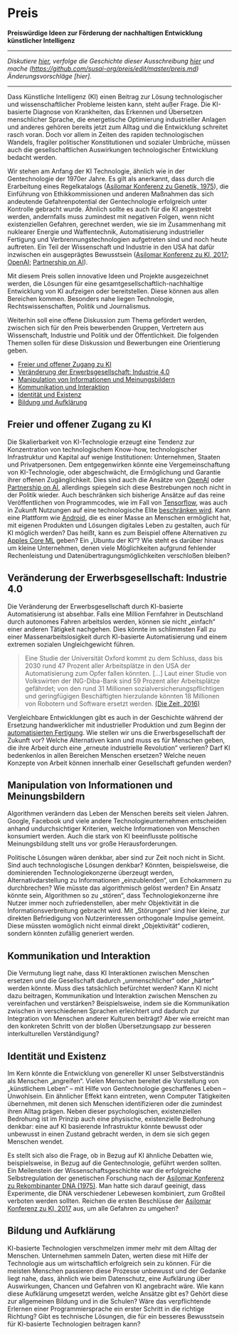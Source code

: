 # Preis

**Preiswürdige Ideen zur Förderung der nachhaltigen Entwicklung künstlicher Intelligenz**

---

*Diskutiere [hier](https://github.com/susai-org/preis/issues), verfolge die Geschichte dieser Ausschreibung [hier](https://github.com/susai-org/preis/commits) und mache (https://github.com/susai-org/preis/edit/master/preis.md) Änderungsvorschläge [hier].*

---

Dass Künstliche Intelligenz (KI) einen Beitrag zur Lösung technologischer und wissenschaftlicher Probleme leisten kann, steht außer Frage.
Die KI-basierte Diagnose von Krankheiten, das Erkennen und Übersetzen menschlicher Sprache, die energetische Optimierung industrieller Anlagen und anderes gehören bereits jetzt zum Alltag und die Entwicklung schreitet rasch voran.
Doch vor allem in Zeiten des rapiden technologischen Wandels, fragiler politischer Konstitutionen und sozialer Umbrüche, müssen auch die gesellschaftlichen Auswirkungen technologischer Entwicklung bedacht werden.

Wir stehen am Anfang der KI Technologie, ähnlich wie in der Gentechnologie der 1970er Jahre.
Es gilt als anerkannt, dass durch die Erarbeitung eines Regelkatalogs ([Asilomar Konferenz zu Genetik, 1975](https://en.wikipedia.org/wiki/Asilomar_Conference_on_Recombinant_DNA)), die Einführung von Ethikkommissionen und anderen Maßnahmen das sich andeutende Gefahrenpotential der Gentechnologie erfolgreich unter Kontrolle gebracht wurde.
Ähnlich sollte es auch für die KI angestrebt werden, andernfalls muss zumindest mit negativen Folgen, wenn nicht existenziellen Gefahren, gerechnet werden, wie sie im Zusammenhang mit nuklearer Energie und Waffentechnik, Automatisierung industrieller Fertigung und Verbrennungstechnologien aufgetreten sind und noch heute auftreten.
Ein Teil der Wissenschaft und Industrie in den USA hat dafür inzwischen ein ausgeprägtes Bewusstsein ([Asilomar Konferenz zu KI, 2017](https://futureoflife.org/ai-principles/); [OpenAI](https://openai.com/); [Partnership on AI](https://www.partnershiponai.org/)).

Mit diesem Preis sollen innovative Ideen und Projekte ausgezeichnet werden, die  Lösungen für eine gesamtgesellschaftlich-nachhaltige Entwicklung von KI aufzeigen oder bereitstellen.
Diese können aus allen Bereichen kommen. Besonders nahe liegen Technologie, Rechtswissenschaften, Politik und Journalismus.

Weiterhin soll eine offene Diskussion zum Thema gefördert werden, zwischen sich für den Preis bewerbenden Gruppen, Vertretern aus Wissenschaft, Industrie und Politik und der  Öffentlichkeit.
Die folgenden Themen sollen für diese Diskussion und Bewerbungen eine Orientierung geben. 

* [Freier und offener Zugang zu KI](#akkumulation)   
* [Veränderung der Erwerbsgesellschaft: Industrie 4.0](#erwerb)   
* [Manipulation von Informationen und Meinungsbildern](#meinung)   
* [Kommunikation und Interaktion](#interaktion)   
* [Identität und Existenz](#identitaet)   
* [Bildung und Aufklärung](#bildung)  


<a id="akkumulation"></a>

## Freier und offener Zugang zu KI

Die Skalierbarkeit von KI-Technologie erzeugt eine Tendenz zur Konzentration von technologischem Know-how, technologischer Infrastruktur und Kapital auf wenige Institutionen: Unternehmen, Staaten und Privatpersonen.
Dem entgegenwirken könnte eine Vergemeinschaftung von KI-Technologie, oder abgeschwächt, die Ermöglichung und Garantie ihrer offenen Zugänglichkeit.
Dies sind auch die Ansätze von [OpenAI](https://openai.com/) oder [Partnership on AI](https://www.partnershiponai.org/), allerdings spiegeln sich diese Bestrebungen noch nicht in der Politik wieder.
Auch beschränken sich bisherige Ansätze auf das reine Veröffentlichen von Programmcodes, wie im Fall von [Tensorflow](https://www.tensorflow.org/), was auch in Zukunft Nutzungen auf eine technologische Elite [beschränken wird]([https://www.wired.com/story/google-amazon-find-not-everyone-is-ready-for-ai/]).
Kann eine Plattform wie [Android](https://www.android.com/), die es einer Masse an Menschen ermöglicht hat, mit eigenen Produkten und Lösungen digitales Leben zu gestalten, auch für KI möglich werden?
Das heißt, kann es zum Beispiel offene Alternativen zu [Apples Core ML](https://developer.apple.com/documentation/coreml) geben?
Ein „Ubuntu der KI“? 
Wie steht es darüber hinaus um kleine Unternehmen, denen viele Möglichkeiten aufgrund fehlender Rechenleistung und Datenübertragungsmöglichkeiten verschloßen bleiben?


<a id="erwerb"></a>

## Veränderung der Erwerbsgesellschaft: Industrie 4.0

Die Veränderung der Erwerbsgesellschaft durch KI-basierte Automatisierung ist absehbar.
Falls eine Million Fernfahrer in Deutschland durch autonomes Fahren arbeitslos werden,  können sie nicht „einfach“ einer anderen Tätigkeit nachgehen.
Dies könnte im schlimmsten Fall zu einer Massenarbeitslosigkeit durch KI-basierte Automatisierung und einem extremen sozialen Ungleichgewicht führen.

> Eine Studie der Universität Oxford kommt zu dem Schluss, dass bis 2030 rund 47 Prozent aller Arbeitsplätze in den USA der Automatisierung zum Opfer fallen könnten. [...] Laut einer Studie von Volkswirten der ING-Diba-Bank sind 59 Prozent aller Arbeitsplätze gefährdet; von den rund 31 Millionen sozialversicherungspflichtigen und geringfügigen Beschäftigten hierzulande könnten 18 Millionen von Robotern und Software ersetzt werden. [(Die Zeit, 2016)](http://www.zeit.de/karriere/beruf/2016-01/zukunft-arbeit-arbeitsmarkt/seite-2)

Vergleichbare Entwicklungen gibt es auch in der Geschichte während der Ersetzung handwerklicher mit industrieller Produktion und zum Beginn der [automatisierten Fertigung](http://geschichte-wissen.de/blog/die-weltwirtschaftskrise-1929-1932/).
Wie stellen wir uns die Erwerbsgesellschaft der Zukunft vor?
Welche Alternativen kann und muss es für Menschen geben, die ihre Arbeit durch eine „erneute industrielle Revolution“ verlieren?
Darf KI bedenkenlos in allen Bereichen Menschen ersetzen?
Welche neuen Konzepte von Arbeit können innerhalb einer Gesellschaft gefunden werden?


<a id="meinung"></a>

## Manipulation von Informationen und Meinungsbildern

Algorithmen verändern das Leben der Menschen bereits seit vielen Jahren.
Google, Facebook und viele andere Technologieunternehmen entscheiden anhand undurchsichtiger Kriterien, welche Informationen von Menschen konsumiert werden.
Auch die stark von KI beeinflusste politische Meinungsbildung stellt uns vor große Herausforderungen.

Politische Lösungen wären denkbar, aber sind zur Zeit noch nicht in Sicht.
Sind auch technologische Lösungen denkbar?
Könnten, beispielsweise, die dominierenden Technologiekonzerne überzeugt werden,  Alternativdarstellung zu Informationen „einzublenden“, um Echokammern zu durchbrechen?
Wie müsste das algorithmisch gelöst werden?
Ein Ansatz könnte sein, Algorithmen so zu „stören“, dass Technologiekonzerne ihre Nutzer immer noch zufriedenstellen, aber mehr Objektivität in die Informationsverbreitung gebracht wird.
Mit „Störungen“ sind hier kleine, zur direkten Befriedigung von Nutzerinteressen orthogonale Impulse gemeint.
Diese müssten womöglich nicht einmal direkt „Objektivität“ codieren, sondern könnten zufällig generiert werden.


<a id="interaktion"></a>

## Kommunikation und Interaktion

Die Vermutung liegt nahe, dass KI Interaktionen zwischen Menschen ersetzen und die Gesellschaft dadurch „unmenschlicher“ oder „härter“ werden könnte.
Muss dies tatsächlich befürchtet werden?
Kann KI nicht dazu beitragen, Kommunikation und Interaktion zwischen Menschen zu vereinfachen und verstärken?
Beispielsweise, indem sie die Kommunikation zwischen in verschiedenen Sprachen  erleichtert und dadurch zur Integration von Menschen anderer Kulturen beiträgt?
Aber wie erreicht man den konkreten Schritt von der bloßen Übersetzungsapp zur besseren interkulturellen Verständigung?


<a id="identitaet"></a>

## Identität und Existenz

Im Kern könnte die Entwicklung von genereller KI unser Selbstverständnis als Menschen „angreifen“.
Vielen Menschen bereitet die Vorstellung von „künstlichem Leben“ – mit Hilfe von Gentechnologie geschaffenes Leben – Unwohlsein.
Ein ähnlicher Effekt kann eintreten, wenn Computer Tätigkeiten übernehmen, mit denen sich Menschen identifizieren oder die zumindest ihren Alltag prägen.
Neben dieser psychologischen, existenziellen Bedrohung ist im Prinzip auch eine physische, existenzielle Bedrohung denkbar: eine auf KI basierende Infrastruktur könnte bewusst oder unbewusst in einen Zustand gebracht werden, in dem sie sich gegen Menschen wendet.

Es stellt sich also die Frage, ob in Bezug auf KI ähnliche Debatten wie, beispielsweise,  in Bezug auf die Gentechnologie, geführt werden sollten.
Ein Meilenstein der Wissenschaftsgeschichte war die erfolgreiche Selbstregulation der genetischen Forschung nach der [Asilomar Konferenz zu Rekombinanter DNA (1975)](https://en.wikipedia.org/wiki/Asilomar_Conference_on_Recombinant_DNA).
Man hatte sich darauf geeinigt, dass Experimente, die DNA verschiedener Lebewesen kombiniert, zum Großteil verboten werden sollten.
Reichen die ersten Beschlüsse der [Asilomar Konferenz zu KI, 2017](https://futureoflife.org/ai-principles/) aus, um alle Gefahren zu umgehen?


<a id="bildung"></a>

## Bildung und Aufklärung

KI-basierte Technologien verschmelzen immer mehr mit dem Alltag der Menschen.
Unternehmen sammeln Daten, werten diese mit Hilfe der Technologie aus um wirtschaftlich erfolgreich sein zu können.
Für die meisten Menschen passieren diese Prozesse unbewusst und der Gedanke liegt nahe, dass, ähnlich wie beim Datenschutz, eine Aufklärung über Auswirkungen, Chancen und Gefahren von KI angebracht wäre.
Wie kann diese Aufklärung umgesetzt werden, welche Ansätze gibt es?
Gehört diese zur allgemeinen Bildung und in die Schulen?
Wäre das verpflichtende Erlernen einer Programmiersprache ein erster Schritt in die richtige Richtung?
Gibt es technische Lösungen, die für ein besseres Bewusstsein für KI-basierte Technologien beitragen kann?
